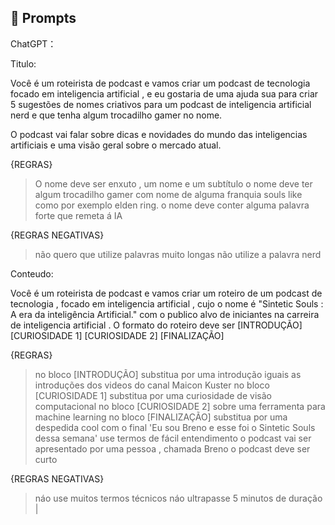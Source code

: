 ## 🧠 Prompts


ChatGPT：

Titulo:

Você é um roteirista de podcast e vamos criar um podcast de tecnologia focado em inteligencia artificial , e eu gostaria de uma ajuda sua para criar 5 sugestões de nomes criativos para um podcast de inteligencia artificial nerd e que tenha algum trocadilho gamer no nome.

O podcast vai falar sobre dicas e novidades do mundo das inteligencias artificiais e uma visão geral sobre o mercado atual.

{REGRAS}
>O nome deve ser enxuto , um nome e um subtítulo
>o nome deve ter algum trocadilho gamer com nome de alguma franquia souls like como por exemplo elden ring.
>o nome deve conter alguma palavra forte que remeta á IA

{REGRAS NEGATIVAS}
>não quero que utilize palavras muito longas
>não utilize a palavra nerd


Conteudo:

Você é um roteirista de podcast e vamos criar um roteiro de um podcast de tecnologia , focado em inteligencia artificial , cujo o nome é "Sintetic Souls : A era da inteligência Artificial."  com o publico alvo de iniciantes na carreira de inteligencia artificial .
O formato do roteiro deve ser 
[INTRODUÇÃO]
[CURIOSIDADE 1]
[CURIOSIDADE 2]
[FINALIZAÇÃO]

{REGRAS}
>no bloco [INTRODUÇÃO] substitua por uma introdução iguais as introduções dos videos do canal Maicon Kuster
>no bloco [CURIOSIDADE 1] substitua por uma curiosidade de visão computacional
>no bloco [CURIOSIDADE 2] sobre uma ferramenta para machine learning
>no bloco [FINALIZAÇÃO] substitua por uma despedida cool com o final 'Eu sou Breno e esse foi o Sintetic Souls dessa semana'
>use termos de fácil entendimento
> o podcast vai ser apresentado por uma pessoa , chamada Breno
>o podcast deve ser curto

{REGRAS NEGATIVAS}
>náo use muitos termos técnicos
>náo ultrapasse 5 minutos de duração |

